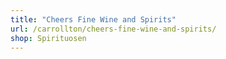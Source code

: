 ```yaml
---
title: "Cheers Fine Wine and Spirits"
url: /carrollton/cheers-fine-wine-and-spirits/
shop: Spirituosen
---
```

